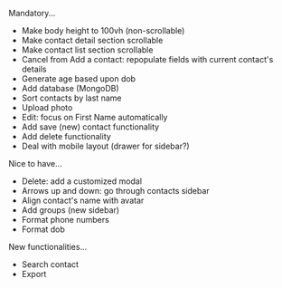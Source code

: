 Mandatory...
- Make body height to 100vh (non-scrollable)
- Make contact detail section scrollable
- Make contact list section scrollable
- Cancel from Add a contact: repopulate fields with current contact's details
- Generate age based upon dob
- Add database (MongoDB)
- Sort contacts by last name
- Upload photo
- Edit: focus on First Name automatically
- Add save (new) contact functionality
- Add delete functionality
- Deal with mobile layout (drawer for sidebar?)

Nice to have...
- Delete: add a customized modal
- Arrows up and down: go through contacts sidebar
- Align contact's name with avatar
- Add groups (new sidebar)
- Format phone numbers
- Format dob

New functionalities...
- Search contact
- Export